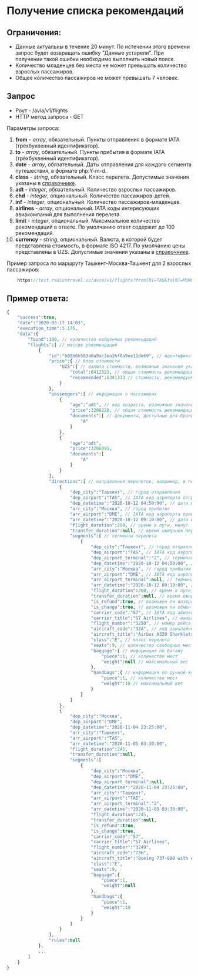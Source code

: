 Получение списка рекомендаций
=============================

Ограничения:
------------

* Данные актуальны в течение 20 минут. По истечении этого времени запрос будет возвращать ошибку "Данные устарели". При получении такой ошибки необходимо выполнить новый поиск.
* Количество младенцев без места не может превышать количество взрослых пассажиров.
* Общее количество пассажиров не может превышать 7 человек.

Запрос
------

* Роут - /avia/v1/flights
* HTTP метод запроса - GET

Параметры запроса:

1. **from** - *array*, обязательный. Пункты отправления в формате IATA (трёхбуквенный идентификатор).
2. **to** - *array*, обязательный. Пункты прибытия в формате IATA (трёхбуквенный идентификатор).
3. **date** - *array*, обязательный. Даты отправления для каждого сегмента путешествия, в формате php:Y-m-d.
4. **class** - *string*, обязательный. Класс перелета. Допустимые значения указаны в [справочнике](guide.md).
5. **adt** - *integer*, обязательный. Количество взрослых пассажиров.
6. **chd** - *integer*, опциональный. Количество пассажиров-детей.
7. **inf** - *integer*, опциональный. Количество пассажиров-младенцев.
8. **airlines** - *array*, опциональный. IATA коды интересующих авиакомпаний для выполнения перелета.
9. **limit** - *integer*, опциональный. Максимальное количество рекомендаций в ответе. По умолчанию ответ содержит до 100 рекомендаций.
10. **currency** - *string*, опциональный. Валюта, в которой будет представлена стоимость, в формате ISO 4217. По умолчанию цены представлены в UZS. Допустимые значения указаны в [справочнике](guide.md).

Пример запроса по маршруту Ташкент-Москва-Ташкент для 2 взрослых пассажиров:

```php
    https://test.radiustravel.uz/avia/v1/flights?from[0]=TAS&to[0]=MOW&date[0]=2020-10-12&from[1]=MOW&to[1]=TAS&date[1]=2020-11-05&adt=2&class=A&limit=50&currency=usd&token=klmnPYz52MUJPH1ZsPXw
```

Пример ответа:
--------------

```php
{
    "success":true,
    "date":"2020-03-17 14:03",
    "execution_time":5.175,
    "data":{
        "found":100, // количество найденных рекомендаций
        "flights":[ // массив рекомендаций
            {
                "id":"b09b6b503a0a9ac3ea26f0a9ee11de69", // идентификатор рекомендации, используется для бронирования
                "price":{ // блок стоимости
                    "UZS":{ // валюта стоимости, возможные значения указаны в справочнике
                        "total":6412323, // общая стоимость рекомендации
                        "recommended":6341333 // стоимость, рекомендуемая авиакомпанией
                    }
                },
                "passengers":[ // информация о пассажирах
                    {
                        "age":"adt", // код возраста, возможные значения указаны в справочнике
                        "price":3206228, // общая стоимость рекомендации для пассажира
                        "documents":[ // документы, доступные для бронирования, возможные значения указаны в справочнике
                            "A"
                        ]
                    },
                    {
                        "age":"adt",
                        "price":3206095,
                        "documents":[
                            "A"
                        ]
                    }
                ],
                "directions":[ // направления перелетов, например, в перелете Ташкент-Москва-Ташкент будет 2 направления: Ташкент-Москва и Москва-Ташкент
                    {
                        "dep_city":"Ташкент", // город отправления
                        "dep_airport":"TAS", // IATA код аэропорта отправления
                        "dep_datetime":"2020-10-12 04:50:00", // дата и время отправления по Гринвичу
                        "arr_city":"Москва", // город прибытия
                        "arr_airport":"DME", // IATA код аэропорта прибытия
                        "arr_datetime":"2020-10-12 09:10:00", // дата и время прибытия по Гринвичу
                        "flight_duration":260, // время в пути, минут
                        "transfer_duration":null, // время ожидания пересадки, минут
                        "segments":[ // сегменты перелета
                            {
                                "dep_city":"Ташкент", // город отправления
                                "dep_airport":"TAS", // IATA код аэропорта отправления
                                "dep_airport_terminal":"2", // терминал аэропорта отправления
                                "dep_datetime":"2020-10-12 04:50:00", // дата и время отправления по Гринвичу
                                "arr_city":"Москва", // город прибытия
                                "arr_airport":"DME", // IATA код аэропорта прибытия
                                "arr_airport_terminal":null, // терминал аэропорта прибытия
                                "arr_datetime":"2020-10-12 09:10:00", // дата и время прибытия по Гринвичу
                                "flight_duration":260, // время в пути, минут
                                "transfer_duration":null, // время ожидания пересадки, минут
                                "is_refund":true, // возможен ли возврат билета
                                "is_change":true, // возможен ли обмен билета
                                "carrier_code":"S7", // IATA код авиакомпании-перевозчика
                                "carrier_title":"S7 Airlines", // название авиакомпании-перевозчика
                                "flight_number":"3250", // номер рейса
                                "aircraft_code":"32A", // код авиалайнера
                                "aircraft_title":"Airbus A320 Sharklets", // название авиалайнера
                                "class":"E", // класс перелета
                                "seats":9, // количество свободных мест
                                "baggage":{ // информация по багажу
                                    "piece":1, // количество мест
                                    "weight":null // максимальный вес
                                },
                                "handbags":{ // информация по ручной клади
                                    "piece":1, // количество мест
                                    "weight":10 // максимальный вес
                                }
                            }
                        ]
                    },
                    {
                        "dep_city":"Москва",
                        "dep_airport":"DME",
                        "dep_datetime":"2020-11-04 23:25:00",
                        "arr_city":"Ташкент",
                        "arr_airport":"TAS",
                        "arr_datetime":"2020-11-05 03:30:00",
                        "flight_duration":245,
                        "transfer_duration":null,
                        "segments":[
                            {
                                "dep_city":"Москва",
                                "dep_airport":"DME",
                                "dep_airport_terminal":null,
                                "dep_datetime":"2020-11-04 23:25:00",
                                "arr_city":"Ташкент",
                                "arr_airport":"TAS",
                                "arr_airport_terminal":"2",
                                "arr_datetime":"2020-11-05 03:30:00",
                                "flight_duration":245,
                                "transfer_duration":null,
                                "is_refund":true,
                                "is_change":true,
                                "carrier_code":"S7",
                                "carrier_title":"S7 Airlines",
                                "flight_number":"3249",
                                "aircraft_code":"73H",
                                "aircraft_title":"Boeing 737-800 with winglets",
                                "class":"E",
                                "seats":9,
                                "baggage":{
                                    "piece":1,
                                    "weight":null
                                },
                                "handbags":{
                                    "piece":1,
                                    "weight":10
                                }
                            }
                        ]
                    }
                ],
                "rules":null
            },
            ...
        ]
    }
}
```